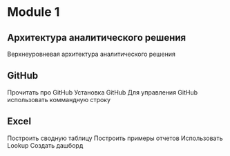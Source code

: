 # Module 1
## Архитектура аналитического решения 
Верхнеуровневая архитектура аналитического решения
## GitHub
Прочитать про GitHub
Установка GitHub
Для управления GitHub использовать коммандную строку
## Excel
Построить сводную таблицу
Построить примеры отчетов
Использовать Lookup
Создать дашборд
